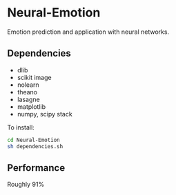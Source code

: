 # Neural-Emotion

Emotion prediction and application with neural networks.

## Dependencies

* dlib
* scikit image
* nolearn
* theano
* lasagne
* matplotlib
* numpy, scipy stack

To install:

```BASH
cd Neural-Emotion
sh dependencies.sh
```

## Performance

Roughly 91%